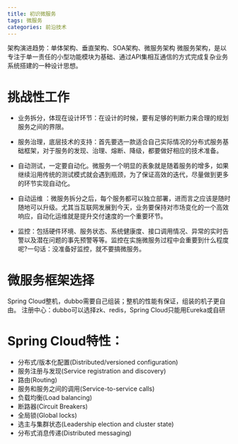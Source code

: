 ```yaml
---
title: 初识微服务
tags: 微服务
categories: 前沿技术
---
```


架构演进趋势：单体架构、垂直架构、SOA架构、微服务架构
微服务架构，是以专注于单一责任的小型功能模块为基础、通过API集相互通信的方式完成复杂业务系统搭建的一种设计思想。
<!-- more -->
# 挑战性工作
* 业务拆分，体现在设计环节：在设计的时候，要有足够的判断力来合理的规划服务之间的界限。

* 服务治理，底层技术的支持：首先要选一款适合自己实际情况的分布式服务基础框架，对于服务的发现、治理、熔断、降级，都要做好相应的技术准备。

* 自动测试，一定要自动化。微服务一个明显的表象就是随着服务的增多，如果继续沿用传统的测试模式就会遇到瓶颈，为了保证高效的迭代，尽量做到更多的环节实现自动化。

* 自动运维 ：微服务拆分之后，每个服务都可以独立部署，进而言之应该是随时随地可以升级。尤其当互联网发展到今天，业务要保持对市场变化的一个高效响应，自动化运维就是提升交付速度的一个重要环节。

* 监控：包括硬件环境、服务状态、系统健康度、接口调用情况、异常的实时告警以及潜在问题的事先预警等等。监控在实施微服务过程中会重要到什么程度呢?一句话：没准备好监控，就不要搞微服务。

# 微服务框架选择
Spring Cloud整机，dubbo需要自己组装；整机的性能有保证，组装的机子更自由。
注册中心：dubbo可以选择zk、redis，Spring Cloud只能用Eureka或自研

# Spring Cloud特性：
* 分布式/版本化配置(Distributed/versioned configuration)
* 服务注册与发现(Service registration and discovery)
* 路由(Routing)
* 服务和服务之间的调用(Service-to-service calls)
* 负载均衡(Load balancing)
* 断路器(Circuit Breakers)
* 全局锁(Global locks)
* 选主与集群状态(Leadership election and cluster state)
* 分布式消息传递(Distributed messaging)

